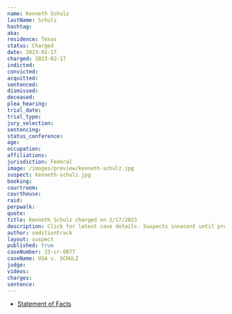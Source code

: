 ```yaml
---
name: Kenneth Schulz
lastName: Schulz
hashtag:
aka:
residence: Texas
status: Charged
date: 2023-02-17
charged: 2023-02-17
indicted:
convicted:
acquitted:
sentenced:
dismissed:
deceased:
plea_hearing:
trial_date:
trial_type:
jury_selection:
sentencing:
status_conference:
age:
occupation:
affiliations:
jurisdiction: Federal
image: /images/preview/kenneth-schulz.jpg
suspect: kenneth-schulz.jpg
booking:
courtroom:
courthouse:
raid:
perpwalk:
quote:
title: Kenneth Schulz charged on 2/17/2023
description: Click for latest case details. Suspects innocent until proven guilty.
author: seditiontrack
layout: suspect
published: true
caseNumber: 23-cr-0077
caseName: USA v. SCHULZ
judge:
videos:
charges:
sentence:
---
```


- [Statement of Facts](https://storage.courtlistener.com/recap/gov.uscourts.dcd.252303/gov.uscourts.dcd.252303.1.1.pdf)
